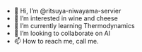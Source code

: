 - 👋 Hi, I’m @ritsuya-niwayama-servier
- 👀 I’m interested in wine and cheese
- 🌱 I’m currently learning Thermodynamics
- 💞️ I’m looking to collaborate on AI
- 📫 How to reach me, call me.

<!---
ritsuya-niwayama-servier/ritsuya-niwayama-servier is a ✨ special ✨ repository because its `README.md` (this file) appears on your GitHub profile.
You can click the Preview link to take a look at your changes.
--->
